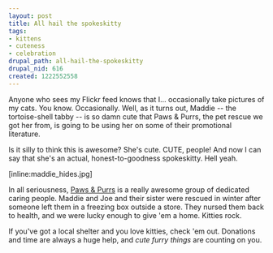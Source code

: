 ```yaml
--- 
layout: post
title: All hail the spokeskitty
tags: 
- kittens
- cuteness
- celebration
drupal_path: all-hail-the-spokeskitty
drupal_nid: 616
created: 1222552558
---
```

Anyone who sees my Flickr feed knows that I... occasionally take pictures of my cats. You know. Occasionally. Well, as it turns out, Maddie -- the tortoise-shell tabby -- is so damn cute that Paws & Purrs, the pet rescue we got her from, is going to be using her on some of their promotional literature.

Is it silly to think this is awesome? She's cute. CUTE, people! And now I can say that she's an actual, honest-to-goodness spokeskitty. Hell yeah.

[inline:maddie_hides.jpg]

In all seriousness, <a href="http://www.pawsandpurrs.org/">Paws & Purrs</a> is a really awesome group of dedicated caring people. Maddie and Joe and their sister were rescued in winter after someone left them in a freezing box outside a store. They nursed them back to health, and we were lucky enough to give 'em a home. Kitties rock.

If you've got a local shelter and you love kitties, check 'em out. Donations and time are always a huge help, and <em>cute furry things</em> are counting on you.
